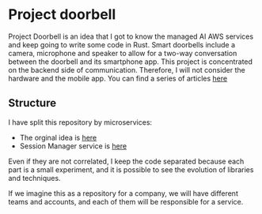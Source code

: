 # Project doorbell

Project Doorbell is an idea that I got to know the managed AI AWS services and keep going to write some code in Rust.
Smart doorbells include a camera, microphone and speaker to allow for a two-way conversation between the doorbell and its smartphone app.
This project is concentrated on the backend side of communication. Therefore, I will not consider the hardware and the mobile app.
You can find a series of articles [here](https://dfrasca.hashnode.dev/series/project-doorbell)

## Structure ##

I have split this repository by microservices:

* The orginal idea is [here](https://github.com/ymwjbxxq/rust_doorbell/tree/main/services/v1)
* Session Manager service is [here](https://github.com/ymwjbxxq/rust_doorbell/tree/main/services/session-manager)

Even if they are not correlated, I keep the code separated because each part is a small experiment, and it is possible to see the evolution of libraries and techniques.

If we imagine this as a repository for a company, we will have different teams and accounts, and each of them will be responsible for a service.